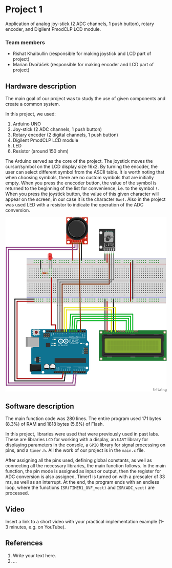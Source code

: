 # Project 1

Application of analog joy-stick (2 ADC channels, 1 push button), rotary encoder, and Digilent PmodCLP LCD module.

### Team members

* Rishat Khaibullin (responsible for making joystick and LCD part of project)
* Marian Dvořáček (responsible for making encoder and LCD part of project)

## Hardware description

The main goal of our project was to study the use of given components and create a common system.

In this project, we used:
1. Arduino UNO
2. Joy-stick (2 ADC channels, 1 push button)
3. Rotary encoder (2 digital channels, 1 push button)
4. Digilent PmodCLP LCD module
5. LED
6. Resistor (around 150 ohm)

The Arduino served as the core of the project. The joystick moves the cursor/symbol on the LCD display size 16x2. By turning the encoder, the user can select different symbol from the ASCII table. It is worth noting that when choosing symbols, there are no custom symbols that are initially empty. When you press the enecoder button, the value of the symbol is returned to the beginning of the list for convenience, i.e. to the symbol `!`. When you press the joystick button, the value of this given character will appear on the screen, in our case it is the character `0xef`. Also in the project was used LED with a resistor to indicate the operation of the ADC conversion.


![Sketch](images/Sketch1.png)

## Software description

The main function code was 280 lines. The entire program used 171 bytes (8.3%) of RAM and 1818 bytes (5.6%) of Flash.

In this project, libraries were used that were previously used in past labs. These are libraries `LCD` for working with a display, an `UART` library for displaying parameters in the console, a `GPIO` library for signal processing on pins, and a `timer.h`. All the work of our project is in the `main.c` file.

After assigning all the pins used, defining global constants, as well as connecting all the necessary libraries, the main function follows. In the main function, the pin mode is assigned as input or output, then the register for ADC conversion is also assigned, Timer1 is turned on with a prescaler of 33 ms, as well as an interrupt. At the end, the program ends with an endless loop, where the functions `ISR(TIMER1_OVF_vect)` and `ISR(ADC_vect)` are processed.



## Video

Insert a link to a short video with your practical implementation example (1-3 minutes, e.g. on YouTube).

## References

1. Write your text here.
2. ...
